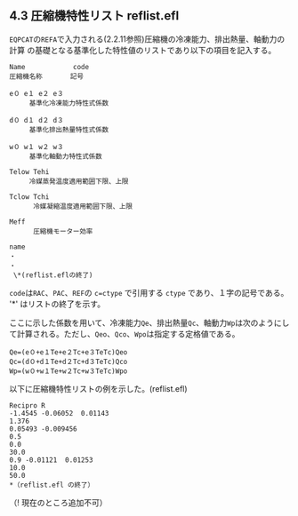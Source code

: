 ## 4.3 圧縮機特性リスト reflist.efl

`EQPCAT`の`REFA`で入力される(2.2.11参照)圧縮機の冷凍能力、排出熱量、軸動力の計算 の基礎となる基準化した特性値のリストであり以下の項目を記入する。

```
Name            code
圧縮機名称       記号

e０ e１ e２ e３
     基準化冷凍能力特性式係数

d０ d１ d２ d３
     基準化排出熱量特性式係数

w０ w１ w２ w３
     基準化軸動力特性式係数

Telow Tehi
     冷媒蒸発温度適用範囲下限、上限

Tclow Tchi
      冷媒凝縮温度適用範囲下限、上限

Meff
      圧縮機モーター効率

name
・
・
 \*(reflist.eflの終了)
```

`code`は`RAC`、`PAC`、`REF`の `c=ctype` で引用する `ctype` であり、１字の記号である。 '\*' はリストの終了を示す。

ここに示した係数を用いて、冷凍能力`Qe`、排出熱量`Qc`、軸動力`Wp`は次のようにして計算される。ただし、`Qeo`、`Qco`、`Wpo`は指定する定格値である。

```
Qe=(e０+e１Te+e２Tc+e３TeTc)Qeo
Qc=(d０+d１Te+d２Tc+d３TeTc)Qco
Wp=(w０+w１Te+w２Tc+w３TeTc)Wpo
```

以下に圧縮機特性リストの例を示した。(reflist.efl)

```
Recipro R
-1.4545 -0.06052  0.01143   
1.376  
0.05493 -0.009456  
0.5  
0.0  
30.0  
0.9 -0.01121  0.01253   
10.0 
50.0 
*（reflist.efl の終了） 
```

（! 現在のところ追加不可）  
